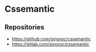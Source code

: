 # Cssemantic


## Repositories

* https://github.com/sinoroc/cssemantic
* https://gitlab.com/sinoroc/cssemantic
